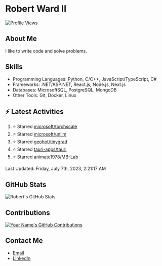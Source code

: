 
# Robert Ward II

[![Profile Views](https://komarev.com/ghpvc/?username=Robert-W-Ward)](https://github.com/Robert-W-Ward)

## About Me
I like to write code and solve problems.

## Skills
- Programming Languages: Python, C/C++, JavaScript/TypeScript, C#
- Frameworks: .NET/ASP.NET, React.js, Node.js, Next.js
- Databases: MicrosoftSQL, PostgreSQL, MongoDB
- Other Tools: Git, Docker, Linux

## :zap: Latest Activities
<!--RECENT_ACTIVITY:start-->
1. ⭐ Starred [microsoft/torchscale](https://github.com/microsoft/torchscale)
2. ⭐ Starred [microsoft/unilm](https://github.com/microsoft/unilm)
3. ⭐ Starred [geohot/tinygrad](https://github.com/geohot/tinygrad)
4. ⭐ Starred [tauri-apps/tauri](https://github.com/tauri-apps/tauri)
5. ⭐ Starred [animate1978/MB-Lab](https://github.com/animate1978/MB-Lab)
<!--RECENT_ACTIVITY:end-->

<!--RECENT_ACTIVITY:last_update-->
Last Updated: Friday, July 7th, 2023, 2:21:17 AM
<!--RECENT_ACTIVITY:last_update_end-->

<!--END_SECTIN:activity-->
## GitHub Stats
![Robert's GitHub Stats](https://github-readme-stats.vercel.app/api?username=Robert-W-Ward&show_icons=true&theme=radical)

## Contributions
[![Your Name's GitHub Contributions](https://github-readme-streak-stats.herokuapp.com/?user=Robert-W-Ward&theme=radical)](https://github.com/your-username)

## Contact Me
- [Email](mailto:robertwesleyward2019@gmail.com)
- [LinkedIn](https://linkedin.com/in/https://www.linkedin.com/in/robert-ward-ii/)
